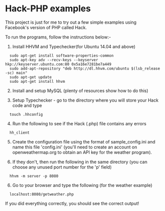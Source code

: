 # Hack-PHP examples

This project is just for me to try out a few simple examples using Facebook's version of PHP called Hack.

To run the programs, follow the instructions below:-

1. Install HHVM and Typechecker(for Ubuntu 14.04 and above)
```
  sudo apt-get install software-properties-common
  sudo apt-key adv --recv-keys --keyserver hkp://keyserver.ubuntu.com:80 0x5a16e7281be7a449
  sudo add-apt-repository "deb http://dl.hhvm.com/ubuntu $(lsb_release -sc) main"
  sudo apt-get update
  sudo apt-get install hhvm
```

2. Install and setup MySQL (plenty of resources show how to do this)

3. Setup Typechecker - go to the directory where you will store your Hack code and type
```
  touch .hhconfig
```

4. Run the following to see if the Hack (.php) file contains any errors
```
  hh_client
```

5. Create the configuration file using the format of sample_config.ini and name this file 'config.ini' (you'll need to create an account on openweathermap.org to obtain an API key for the weather program).

5. If they don't, then run the following in the same directory (you can choose any unused port number for the 'p' field)
```
  hhvm -m server -p 8080
```

6. Go to your browser and type the following (for the weather example)
```
  localhost:8080/getweather.php
```

If you did everything correctly, you should see the correct output!

